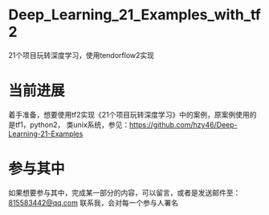 # Deep_Learning_21_Examples_with_tf2
21个项目玩转深度学习，使用tendorflow2实现

# 当前进展
着手准备，想要使用tf2实现《21个项目玩转深度学习》中的案例，原案例使用的是tf1，python2， 类unix系统，参见：https://github.com/hzy46/Deep-Learning-21-Examples

# 参与其中
如果想要参与其中，完成某一部分的内容，可以留言，或者是发送邮件至：815583442@qq.com 联系我，会对每一个参与人署名
